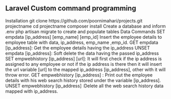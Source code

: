 <h2>Laravel Custom command programming</h2>
Installation
git clone https://github.com/poornimahari/projects.git projectname
cd projectname
composer install
Create a database and inform .env
php artisan migrate to create and populate tables
Data Commands
SET empdata  [ip_address] [emp_name] [emp_id]
Insert the employee details to employee table  with data, ip_address, emp_name ,emp_id.
GET empdata [ip_address]: Get the employee details having the ip_address
UNSET empdata [ip_address]: Soft delete the data  having the passed ip_address
SET empwebhistory [ip_address] [url]: It will first check if the ip address is assigned to any             employee or not if the ip address is there then it will insert the url  variable [url] to the mapped  ip_address [ip_address], other with it will throw error.
GET empwebhistory [ip_address] : Print out the employee details with his web search history  stored under the variable [ip_address]. 
UNSET empwebhistory [ip_address] :Delete all the web search history data mapped with ip_address.




